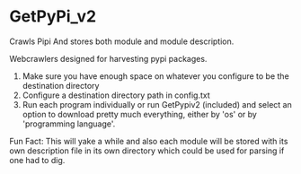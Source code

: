 # GetPyPi_v2
Crawls Pipi And stores both module and module description.

Webcrawlers designed for harvesting pypi packages.

1. Make sure you have enough space on whatever you configure to be the destination directory
2. Configure a destination directory path in config.txt 
3. Run each program individually or run GetPypiv2 (included) and select an option to download pretty much everything,
either by 'os' or by 'programming language'.

Fun Fact: This will yake a while and also each module will be stored with its own description file in its own directory which could be used for parsing if one had to dig.

